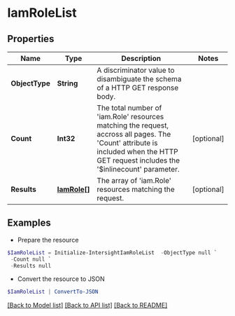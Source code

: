 # IamRoleList
## Properties

Name | Type | Description | Notes
------------ | ------------- | ------------- | -------------
**ObjectType** | **String** | A discriminator value to disambiguate the schema of a HTTP GET response body. | 
**Count** | **Int32** | The total number of &#39;iam.Role&#39; resources matching the request, accross all pages. The &#39;Count&#39; attribute is included when the HTTP GET request includes the &#39;$inlinecount&#39; parameter. | [optional] 
**Results** | [**IamRole[]**](IamRole.md) | The array of &#39;iam.Role&#39; resources matching the request. | [optional] 

## Examples

- Prepare the resource
```powershell
$IamRoleList = Initialize-IntersightIamRoleList  -ObjectType null `
 -Count null `
 -Results null
```

- Convert the resource to JSON
```powershell
$IamRoleList | ConvertTo-JSON
```

[[Back to Model list]](../README.md#documentation-for-models) [[Back to API list]](../README.md#documentation-for-api-endpoints) [[Back to README]](../README.md)


